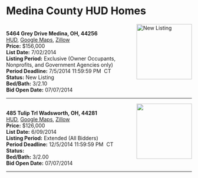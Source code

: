 # Medina County HUD Homes

[<img alt="New Listing" src="https://www.hudhomestore.com/pages/ImageShow.aspx?Case=412-603169" align="right" style="height:150px;">](http://www.hudhomestore.com/Listing/PropertyDetails.aspx?caseNumber=412-603169)  
**5464 Grey Drive Medina, OH, 44256**  
[HUD](http://www.hudhomestore.com/Listing/PropertyDetails.aspx?caseNumber=412-603169), [Google Maps](http://maps.google.com/maps?q=5464+Grey+Drive+Medina%2C+OH%2C+44256), [Zillow](http://www.zillow.com/homes/5464+Grey+Drive+Medina%2C+OH%2C+44256/)  
**Price:** $156,000  
**List Date:** 7/02/2014  
**Listing Period:** Exclusive (Owner Occupants, Nonprofits, and Government Agencies only)  
**Period Deadline:** 7/5/2014 11:59:59 PM  CT  
**Status:** New Listing  
**Bed/Bath:** 3/2.10  
**Bid Open Date:** 07/07/2014

***

[<img alt="" src="https://www.hudhomestore.com/pages/ImageShow.aspx?Case=412-666226" align="right" style="height:150px;">](http://www.hudhomestore.com/Listing/PropertyDetails.aspx?caseNumber=412-666226)  
**485 Tulip Trl Wadsworth, OH, 44281**  
[HUD](http://www.hudhomestore.com/Listing/PropertyDetails.aspx?caseNumber=412-666226), [Google Maps](http://maps.google.com/maps?q=485+Tulip+Trl+Wadsworth%2C+OH%2C+44281), [Zillow](http://www.zillow.com/homes/485+Tulip+Trl+Wadsworth%2C+OH%2C+44281/)  
**Price:** $126,000  
**List Date:** 6/09/2014  
**Listing Period:** Extended (All Bidders)  
**Period Deadline:** 12/5/2014 11:59:59 PM  CT  
**Status:**   
**Bed/Bath:** 3/2.00  
**Bid Open Date:** 07/07/2014

***

